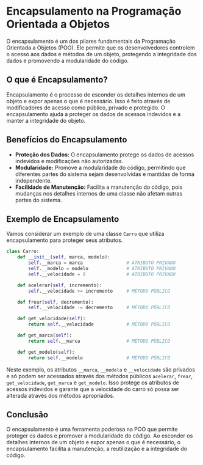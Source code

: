 # Encapsulamento na Programação Orientada a Objetos

O encapsulamento é um dos pilares fundamentais da Programação Orientada a Objetos (POO). Ele permite que os desenvolvedores controlem o acesso aos dados e métodos de um objeto, protegendo a integridade dos dados e promovendo a modularidade do código.

## O que é Encapsulamento?

Encapsulamento é o processo de esconder os detalhes internos de um objeto e expor apenas o que é necessário. Isso é feito através de modificadores de acesso como público, privado e protegido. O encapsulamento ajuda a proteger os dados de acessos indevidos e a manter a integridade do objeto.

## Benefícios do Encapsulamento

* **Proteção dos Dados:** O encapsulamento protege os dados de acessos indevidos e modificações não autorizadas.
* **Modularidade:** Promove a modularidade do código, permitindo que diferentes partes do sistema sejam desenvolvidas e mantidas de forma independente.
* **Facilidade de Manutenção:** Facilita a manutenção do código, pois mudanças nos detalhes internos de uma classe não afetam outras partes do sistema.

## Exemplo de Encapsulamento

Vamos considerar um exemplo de uma classe `Carro` que utiliza encapsulamento para proteger seus atributos.

```python
class Carro:
    def __init__(self, marca, modelo):
        self.__marca = marca                # ATRIBUTO PRIVADO
        self.__modelo = modelo              # ATRIBUTO PRIVADO
        self.__velocidade = 0               # ATRIBUTO PRIVADO

    def acelerar(self, incremento):
        self.__velocidade += incremento     # MÉTODO PÚBLICO

    def frear(self, decremento):
        self.__velocidade -= decremento     # MÉTODO PÚBLICO

    def get_velocidade(self):
        return self.__velocidade            # MÉTODO PÚBLICO

    def get_marca(self):
        return self.__marca                 # MÉTODO PÚBLICO

    def get_modelo(self):
        return self.__modelo                # MÉTODO PÚBLICO
```

Neste exemplo, os atributos `__marca`, `__modelo` e `__velocidade` são privados e só podem ser acessados através dos métodos públicos `acelerar`, `frear`, `get_velocidade`, `get_marca` e `get_modelo`. Isso protege os atributos de acessos indevidos e garante que a velocidade do carro só possa ser alterada através dos métodos apropriados.

## Conclusão

O encapsulamento é uma ferramenta poderosa na POO que permite proteger os dados e promover a modularidade do código. Ao esconder os detalhes internos de um objeto e expor apenas o que é necessário, o encapsulamento facilita a manutenção, a reutilização e a integridade do código.
